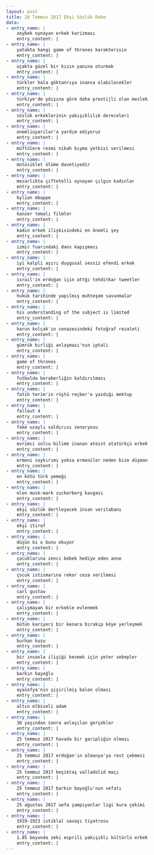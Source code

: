 ```yaml
---
layout: post
title: 26 Temmuz 2017 Ekşi Sözlük Debe
data:
- entry_name: |
    zeybek oynayan erkek karizması
    entry_content: |
- entry_name: |
    yatakta hangi game of thrones karakterisin
    entry_content: |
- entry_name: |
    uçakta güzel bir kızın yanına oturmak
    entry_content: |
- entry_name: |
    türkler hala göktanrıya inansa olabilecekler
    entry_content: |
- entry_name: |
    türkiye'de ydışına göre daha prestijli olan meslek
    entry_content: |
- entry_name: |
    sözlük erkeklerinin yakışıklılık dereceleri
    entry_content: |
- entry_name: |
    onemliuyarilar'a yardım ediyoruz
    entry_content: |
- entry_name: |
    müftülere resmi nikah kıyma yetkisi verilmesi
    entry_content: |
- entry_name: |
    motosiklet ölüme davetiyedir
    entry_content: |
- entry_name: |
    mezarlıkta çiftetelli oynayan çılgın kadınlar
    entry_content: |
- entry_name: |
    kylian mbappe
    entry_content: |
- entry_name: |
    kanser temalı filmler
    entry_content: |
- entry_name: |
    kadın erkek ilişkisindeki en önemli şey
    entry_content: |
- entry_name: |
    izmir fuarındaki dans kapışması
    entry_content: |
- entry_name: |
    iyi kalpli aşırı duygusal sessiz efendi erkek
    entry_content: |
- entry_name: |
    israil'in erdoğan için attğı tehditkar tweetler
    entry_content: |
- entry_name: |
    hukuk tarihinde yapılmış muhteşem savunmalar
    entry_content: |
- entry_name: |
    his understanding of the subject is limited
    entry_content: |
- entry_name: |
    harun kolçak'ın cenazesindeki fotoğraf rezaleti
    entry_content: |
- entry_name: |
    gümrük birliği anlaşması'nın iptali
    entry_content: |
- entry_name: |
    game of thrones
    entry_content: |
- entry_name: |
    futbolda beraberliğin kaldırılması
    entry_content: |
- entry_name: |
    fatih terim'in rüştü reçber'e yazdığı mektup
    entry_content: |
- entry_name: |
    fallout 4
    entry_content: |
- entry_name: |
    fake uzaylı saldırısı senaryosu
    entry_content: |
- entry_name: |
    evrimci solcu bilime inanan ateist atatürkçü erkek
    entry_content: |
- entry_name: |
    ermeni soykırımı yoksa ermeniler neden bize düşman
    entry_content: |
- entry_name: |
    en kötü türk yemeği
    entry_content: |
- entry_name: |
    elon musk-mark zuckerberg kavgası
    entry_content: |
- entry_name: |
    ekşi sözlük dertleşecek insan veritabanı
    entry_content: |
- entry_name: |
    ekşi itiraf
    entry_content: |
- entry_name: |
    düşün ki o bunu okuyor
    entry_content: |
- entry_name: |
    çocuklarına zenci bebek hediye eden anne
    entry_content: |
- entry_name: |
    çocuk istismarına rekor ceza verilmesi
    entry_content: |
- entry_name: |
    carl gustav
    entry_content: |
- entry_name: |
    çalışmayan bir erkekle evlenmek
    entry_content: |
- entry_name: |
    bütün kariyeri bir kenara bırakıp köye yerleşmek
    entry_content: |
- entry_name: |
    burhan kuzu
    entry_content: |
- entry_name: |
    bir insanla ilişiği kesmek için yeter sebepler
    entry_content: |
- entry_name: |
    barkın bayoğlu
    entry_content: |
- entry_name: |
    ayasofya'nin şişirilmiş balon olması
    entry_content: |
- entry_name: |
    altın elbiseli adam
    entry_content: |
- entry_name: |
    30 yaşından sonra anlaşılan gerçekler
    entry_content: |
- entry_name: |
    25 temmuz 2017 havada bir garipliğin olması
    entry_content: |
- entry_name: |
    25 temmuz 2017 erdoğan'ın almanya'ya rest çekmesi
    entry_content: |
- entry_name: |
    25 temmuz 2017 beşiktaş valladolid maçı
    entry_content: |
- entry_name: |
    25 temmuz 2017 barkın bayoğlu'nun vefatı
    entry_content: |
- entry_name: |
    25 ağustos 2017 uefa şampiyonlar ligi kura çekimi
    entry_content: |
- entry_name: |
    1919-1923 istiklal savaşı tiyatrosu
    entry_content: |
- entry_name: |
    1.85 boyunda zeki esprili yakışıklı kültürlü erkek
    entry_content: |
---
```

